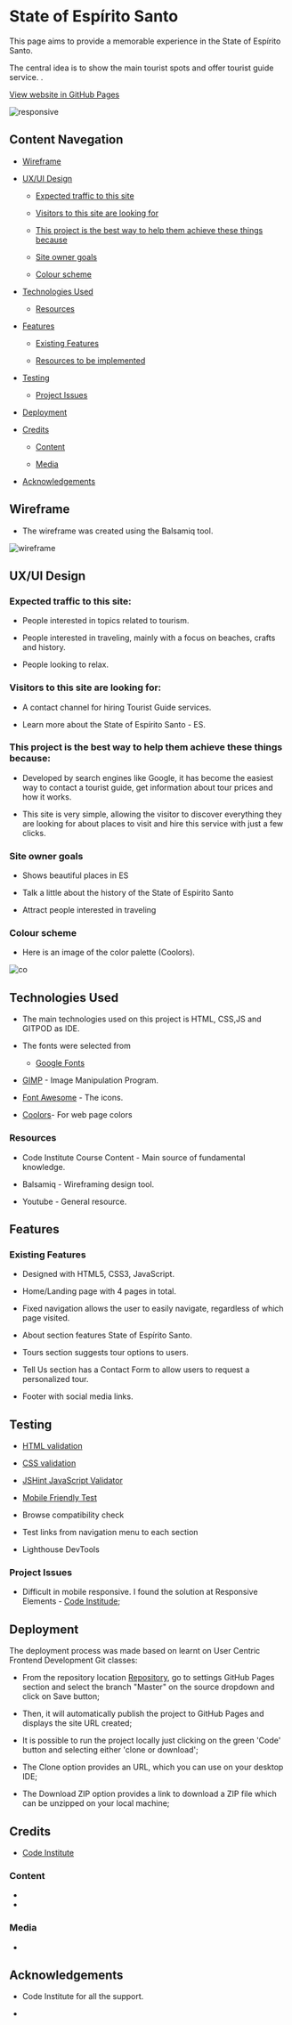 <h1>State of Espírito Santo</h1>
<p>This page aims to provide a memorable experience in the State of Espírito Santo.

The central idea is to show the main tourist spots and offer tourist guide service. .
</P>

[View website in GitHub Pages](https://cacpaes.github.io/second-project-ci/)

![responsive](https://user-images.githubusercontent.com/93129370/157342291-9ac90d13-6f1c-404f-9044-b8b36e5d7bcc.png)


<h2>Content Navegation</h2>

* [Wireframe](#wireframe)

* [UX/UI Design](#uxui-design)

  - [Expected traffic to this site](#expected-traffic-to-this-site)

  - [Visitors to this site are looking for](#visitors-to-this-site-are-looking-for)

  - [This project is the best way to help them achieve these things because](#this-project-is-the-best-way-to-help-them-achieve-these-things-because)

  - [Site owner goals](#site-owner-goals)

  - [Colour scheme](#colour-scheme)

* [Technologies Used](#technologies-used)

  - [Resources](#resources)

* [Features](#features)

  - [Existing Features](#existing-features)

  - [Resources to be implemented](#resources-to-be-implemented)

* [Testing](#testing)

  - [Project Issues](#project-issues)

* [Deployment](#deployment)

* [Credits](#credits)

  - [Content](#content)

  - [Media](#media)

* [Acknowledgements](#acknowledgements)







<h2>Wireframe</h2>

* The wireframe was created using the Balsamiq tool.

![wireframe](https://user-images.githubusercontent.com/93129370/157561212-abb3427a-a73a-445f-913d-8443a69995e6.png)


<h2>UX/UI Design</h2>

<h3>Expected traffic to this site:</h3>

* People interested in topics related to tourism.

* People interested in traveling, mainly with a focus on beaches, crafts and history.

* People looking to relax.


<h3>Visitors to this site are looking for:</h3>

* A contact channel for hiring Tourist Guide services.

* Learn more about the State of Espírito Santo - ES. 

<h3>This project is the best way to help them achieve these things because:</h3>

* Developed by search engines like Google, it has become the easiest way to contact a tourist guide, get information about tour prices and how it works.

* This site is very simple, allowing the visitor to discover everything they are looking for about places to visit and hire this service with just a few clicks.

<h3>Site owner goals</h3>

* Shows beautiful places in ES

* Talk a little about the history of the State of Espírito Santo

* Attract people interested in traveling 

<h3>Colour scheme</h3>

* Here is an image of the color palette (Coolors).

![co](https://user-images.githubusercontent.com/93129370/157637810-5d4bb29e-93ed-4ef5-be5b-fc174bc7e7bc.png)


<h2>Technologies Used</h2>

* The main technologies used on this project is HTML, CSS,JS and GITPOD as IDE.

* The fonts were selected from 
   
    - [Google Fonts](https://fonts.google.com/)

* [GIMP](https://www.gimp.org/) - Image Manipulation Program.

* [Font Awesome](https://fontawesome.com/v4.7/icons/) - The icons.

* [Coolors](https://coolors.co/)- For web page colors

<h3>Resources</h3>

* Code Institute Course Content - Main source of fundamental knowledge.

* Balsamiq - Wireframing design tool.

* Youtube - General resource.


<h2>Features</h2>

<h3>Existing Features</h3>

* Designed with HTML5, CSS3, JavaScript.

* Home/Landing page with 4 pages in total.

* Fixed navigation allows the user to easily navigate, regardless of which page visited.

* About section features State of Espírito Santo.

* Tours section suggests tour options to users.

* Tell Us section has a Contact Form to allow users to request a personalized tour.

* Footer with social media links.

<h2>Testing</h2>

* [HTML validation](https://validator.w3.org/nu/?doc=https%3A%2F%2Fcacpaes.github.io%2Fsecond-project-ci%2F)

* [CSS validation](https://jigsaw.w3.org/css-validator/validator?uri=https%3A%2F%2Fcacpaes.github.io%2Fsecond-project-ci%2F&profile=css3svg&usermedium=all&warning=1&vextwarning=&lang=en)

* [JSHint JavaScript Validator](https://jshint.com/)

* [Mobile Friendly Test](https://search.google.com/test/mobile-friendly/result?id=N3Ia7M9iScMF2KXTFoql0g)

* Browse compatibility check

* Test links from navigation menu to each section
 
* Lighthouse  DevTools

<h3>Project Issues</h3>

* Difficult in mobile responsive. I found the solution at Responsive Elements  - [Code Institude](https://codeinstitute.net/ie/);


<h2>Deployment</h2>

<p>The deployment process was made based on learnt on User Centric Frontend Development Git classes:</p>

* From the repository location [Repository](https://github.com/cacpaes/second-project-ci), go to settings GitHub Pages section and select the branch "Master" on the source dropdown and click on Save button;

* Then, it will automatically publish the project to GitHub Pages and displays the site URL created;

* It is possible to run the project locally just clicking on the green 'Code' button and selecting either 'clone or download';

* The Clone option provides an URL, which you can use on your desktop IDE;

* The Download ZIP option provides a link to download a ZIP file which can be unzipped on your local machine;

<h2>Credits</h2>

* [Code Institute](https://codeinstitute.net/ie/) 

<h3>Content</h3>

* 

* 

<h3>Media</h3>

* 

<h2>Acknowledgements</h2>

* Code Institute for all the support.

*





